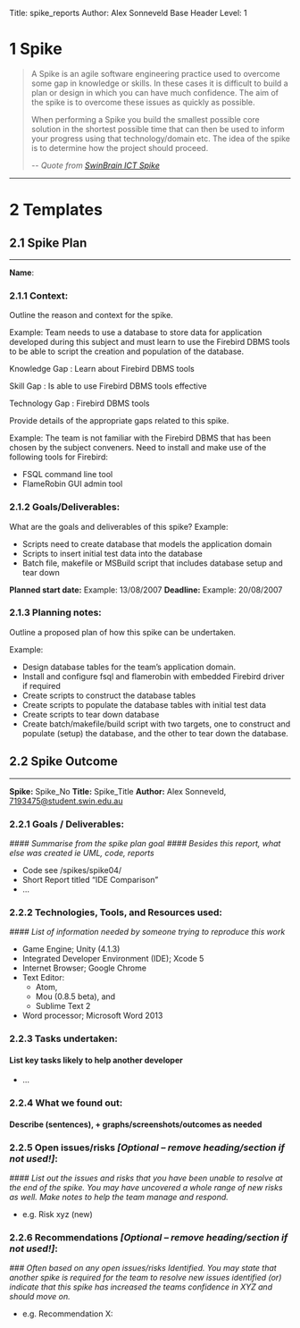 Title: spike_reports
Author: Alex Sonneveld
Base Header Level: 1

# 1	Spike #

> A Spike is an agile software engineering practice used to overcome some gap in knowledge or skills. In these cases it is difficult to build a plan or design in which you can have much confidence. The aim of the spike is to overcome these issues as quickly as possible.
>
> When performing a Spike you build the smallest possible core solution in the shortest possible time that can then be used to inform your progress using that technology/domain etc. The idea of the spike is to determine how the project should proceed.
>
> -- <cite>Quote from [SwinBrain ICT Spike][]</cite>

[SwinBrain ICT Spike]: http://swinbrain.ict.swin.edu.au/wiki/Spike

----

# 2	Templates #

## 2.1	Spike Plan ##

----------
**Name**:

### 2.1.1	Context: ###

Outline the reason and context for the spike.

Example: Team needs to use a database to store data for application developed during this subject and must learn to use the Firebird DBMS tools to be able to script the creation and population of the database.

Knowledge Gap
: Learn about Firebird DBMS tools

Skill Gap
: Is able to use Firebird DBMS tools effective

Technology Gap
:  Firebird DBMS tools

Provide details of the appropriate gaps related to this spike.

Example: The team is not familiar with the Firebird DBMS that has been chosen by the subject conveners. Need to install and make use of the following tools for Firebird:

- FSQL command line tool
- FlameRobin GUI admin tool

### 2.1.2	Goals/Deliverables: ###

What are the goals and deliverables of this spike?
Example:

- Scripts need to create database that models the application domain
- Scripts to insert initial test data into the database
- Batch file, makefile or MSBuild script that includes database setup and tear down

**Planned start date:**  Example: 13/08/2007
**Deadline:**  Example: 20/08/2007

### 2.1.3	Planning notes: ###

Outline a proposed plan of how this spike can be undertaken.

Example:

- Design database tables for the team’s application domain.
- Install and configure fsql and flamerobin with embedded Firebird driver if required
- Create scripts to construct the database tables
- Create scripts to populate the database tables with initial test data
- Create scripts to tear down database
- Create batch/makefile/build script with two targets, one to construct and populate (setup) the database, and the other to tear down the database.

## 2.2	Spike Outcome ##

-----------------
**Spike:** Spike_No
**Title:** Spike_Title
**Author:** Alex Sonneveld, 7193475@student.swin.edu.au

### 2.2.1	Goals / Deliverables: ###

_#### Summarise from the spike plan goal_
_#### Besides this report, what else was created ie UML, code, reports_

- Code see /spikes/spike04/
- Short Report titled “IDE Comparison”
- …

### 2.2.2	Technologies, Tools, and Resources used: ###

_#### List of information needed by someone trying to reproduce this work_

- Game Engine; Unity (4.1.3)
- Integrated Developer Environment (IDE); Xcode 5
- Internet Browser; Google Chrome
- Text Editor:
    - Atom,
    - Mou (0.8.5 beta), and
    - Sublime Text 2
- Word processor; Microsoft Word 2013

### 2.2.3	Tasks undertaken: ###

#### List key tasks likely to help another developer
- …

### 2.2.4	What we found out: ###

#### Describe (sentences), + graphs/screenshots/outcomes as needed

### 2.2.5	Open issues/risks _[Optional – remove heading/section if not used!]_: ###

_#### List out the issues and risks that you have been unable to resolve at the end of the spike. You may have uncovered a whole range of new risks as well. Make notes to help the team manage and respond._

- e.g. Risk xyz (new)

### 2.2.6	Recommendations _[Optional – remove heading/section if not used!]_: ###

_### Often based on any open issues/risks Identified. You may state that another spike is required for the team to resolve new issues identified (or) indicate that this spike has increased the teams confidence in XYZ and should move on._

- e.g. Recommendation X: